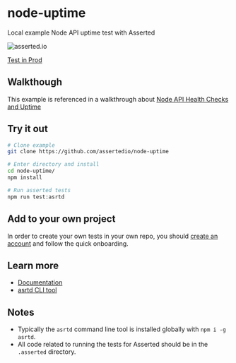 # node-uptime

Local example Node API uptime test with Asserted

![asserted.io](https://raw.githubusercontent.com/assertedio/node-uptime/master/images/logo.png)

[Test in Prod](https://asserted.io)

## Walkthough

This example is referenced in a walkthrough about [Node API Health Checks and Uptime](https://asserted.io/posts/node-api-health-check-uptime)

## Try it out

```bash
# Clone example
git clone https://github.com/assertedio/node-uptime

# Enter directory and install
cd node-uptime/
npm install

# Run asserted tests
npm run test:asrtd
```

## Add to your own project
In order to create your own tests in your own repo, you should [create an account](https://app.asserted.io) and follow the quick onboarding.

## Learn more
- [Documentation](https://docs.asserted.io)
- [asrtd CLI tool](https://github.com/assertedio/asrtd)

## Notes

- Typically the `asrtd` command line tool is installed globally with `npm i -g asrtd`.
- All code related to running the tests for Asserted should be in the `.asserted` directory. 
